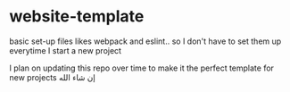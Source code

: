 # website-template

basic set-up files likes webpack and eslint.. so I don't have to set them up everytime I start a new project

I plan on updating this repo over time to make it the perfect template for new projects إن شاء الله
